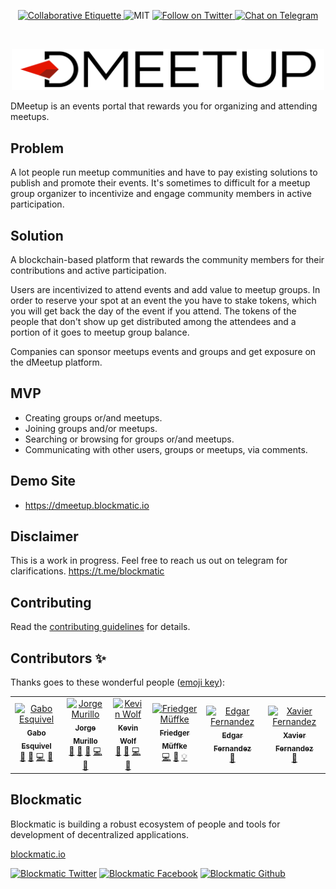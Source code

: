 <p align="center">
	</a>
	<a href="https://git.io/col">
		<img src="https://img.shields.io/badge/%E2%9C%93-collaborative_etiquette-brightgreen.svg" alt="Collaborative Etiquette">
	</a>
	<img src="https://img.shields.io/dub/l/vibe-d.svg" alt="MIT" />
	<a href="https://twitter.com/intent/follow?screen_name=blockmatic_io">
		<img src="https://img.shields.io/twitter/follow/blockmatic_io.svg?style=social&logo=twitter" alt="Follow on Twitter" />
	</a>
	<a href="https://t.me/blockmatic_io">
		<img src="https://img.shields.io/badge/-Chat%20on%20Telegram-blue?style=social&logo=telegram" alt="Chat on Telegram">
	</a>
</p>
<br/>
<p align="center">
	<img src="assets/dmeetup-logo.svg" width="500px">
</p>

DMeetup is an events portal that rewards you for organizing and attending meetups.

## Problem

A lot people run meetup communities and have to pay existing solutions to publish and promote their events. 
It's sometimes to difficult for a meetup group organizer to incentivize and engage community members in active participation.

## Solution

A blockchain-based platform that rewards the community members for their contributions and active participation. 

Users are incentivized to attend events and add value to meetup groups. In order to reserve your spot at an event the you have to stake tokens, which you will get back the day of the event if you attend. The tokens of the people that don't show up get distributed among the attendees and a portion of it goes to meetup group balance.

Companies can sponsor meetups events and groups and get exposure on the dMeetup platform.

## MVP

- Creating groups or/and meetups.
- Joining groups and/or meetups.
- Searching or browsing for groups or/and meetups.
- Communicating with other users, groups or meetups, via comments.

## Demo Site 

- https://dmeetup.blockmatic.io

## Disclaimer

This is a work in progress. Feel free to reach us out on telegram for clarifications.
https://t.me/blockmatic

## Contributing

Read the [contributing guidelines](https://developers.blockmatic.io) for details.


## Contributors ✨

Thanks goes to these wonderful people ([emoji key](https://allcontributors.org/docs/en/emoji-key)):

<!-- ALL-CONTRIBUTORS-LIST:START - Do not remove or modify this section -->
<!-- prettier-ignore -->
<table>
  <tr>
    <td align="center"><a href="https://gaboesquivel.com"><img src="https://avatars0.githubusercontent.com/u/391270?v=4" width="100px;" alt="Gabo Esquivel"/><br /><sub><b>Gabo Esquivel</b></sub></a><br /><a href="#ideas-gaboesquivel" title="Ideas, Planning, & Feedback">🤔</a> <a href="https://github.com/blockmatic/dmeetup/commits?author=gaboesquivel" title="Documentation">📖</a> <a href="https://github.com/blockmatic/dmeetup/commits?author=gaboesquivel" title="Code">💻</a> <a href="#review-gaboesquivel" title="Reviewed Pull Requests">👀</a></td>
    <td align="center"><a href="https://github.com/murillojorge"><img src="https://avatars1.githubusercontent.com/u/1179619?v=4" width="100px;" alt="Jorge Murillo"/><br /><sub><b>Jorge Murillo</b></sub></a><br /><a href="#ideas-murillojorge" title="Ideas, Planning, & Feedback">🤔</a> <a href="https://github.com/blockmatic/dmeetup/commits?author=murillojorge" title="Documentation">📖</a> <a href="#design-murillojorge" title="Design">🎨</a> <a href="https://github.com/blockmatic/dmeetup/commits?author=murillojorge" title="Code">💻</a> <a href="#review-murillojorge" title="Reviewed Pull Requests">👀</a></td>
    <td align="center"><a href="https://github.com/kevinwolfcr"><img src="https://avatars2.githubusercontent.com/u/3157426?v=4" width="100px;" alt="Kevin Wolf"/><br /><sub><b>Kevin Wolf</b></sub></a><br /><a href="#ideas-kevinwolfcr" title="Ideas, Planning, & Feedback">🤔</a> <a href="https://github.com/blockmatic/dmeetup/commits?author=kevinwolfcr" title="Documentation">📖</a> <a href="https://github.com/blockmatic/dmeetup/commits?author=kevinwolfcr" title="Code">💻</a> <a href="#review-kevinwolfcr" title="Reviewed Pull Requests">👀</a></td>
    <td align="center"><a href="https://github.com/friedger"><img src="https://avatars1.githubusercontent.com/u/1449049?v=4" width="100px;" alt="Friedger Müffke"/><br /><sub><b>Friedger Müffke</b></sub></a><br /><a href="https://github.com/blockmatic/dmeetup/commits?author=friedger" title="Code">💻</a> <a href="https://github.com/blockmatic/dmeetup/issues?q=author%3Afriedger" title="Bug reports">🐛</a> <a href="#example-friedger" title="Examples">💡</a></td>
    <td align="center"><a href="http://www.eoscostarica.io"><img src="https://avatars2.githubusercontent.com/u/40245170?v=4" width="100px;" alt="Edgar Fernandez"/><br /><sub><b>Edgar Fernandez</b></sub></a><br /><a href="#ideas-edgar-eoscostarica" title="Ideas, Planning, & Feedback">🤔</a></td>
    <td align="center"><a href="https://eoscostarica.io"><img src="https://avatars0.githubusercontent.com/u/5632966?v=4" width="100px;" alt="Xavier Fernandez"/><br /><sub><b>Xavier Fernandez</b></sub></a><br /><a href="#ideas-xavier506" title="Ideas, Planning, & Feedback">🤔</a></td>
  </tr>
</table>

<!-- ALL-CONTRIBUTORS-LIST:END -->


## Blockmatic

Blockmatic is building a robust ecosystem of people and tools for development of decentralized applications.

[blockmatic.io](https://blockmatic.io)

<!-- Please don't remove this: Grab your social icons from https://github.com/carlsednaoui/gitsocial -->

<!-- display the social media buttons in your README -->

[![Blockmatic Twitter][1.1]][1]
[![Blockmatic Facebook][2.1]][2]
[![Blockmatic Github][3.1]][3]

<!-- links to social media icons -->
<!-- no need to change these -->

<!-- icons with padding -->

[1.1]: http://i.imgur.com/tXSoThF.png 'twitter icon with padding'
[2.1]: http://i.imgur.com/P3YfQoD.png 'facebook icon with padding'
[3.1]: http://i.imgur.com/0o48UoR.png 'github icon with padding'

<!-- icons without padding -->

[1.2]: http://i.imgur.com/wWzX9uB.png 'twitter icon without padding'
[2.2]: http://i.imgur.com/fep1WsG.png 'facebook icon without padding'
[3.2]: http://i.imgur.com/9I6NRUm.png 'github icon without padding'

<!-- links to your social media accounts -->
<!-- update these accordingly -->

[1]: http://www.twitter.com/blockmatic_io
[2]: http://fb.me/blockmatic.io
[3]: http://www.github.com/blockmatic

<!-- Please don't remove this: Grab your social icons from https://github.com/carlsednaoui/gitsocial -->
